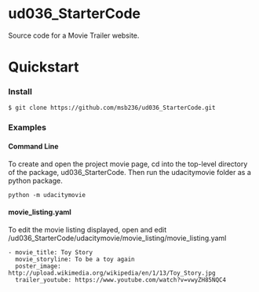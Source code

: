 # ud036_StarterCode
Source code for a Movie Trailer website.

# Quickstart

### Install

    $ git clone https://github.com/msb236/ud036_StarterCode.git

### Examples

#### Command Line

To create and open the project movie page, cd into the top-level
directory of the package, ud036_StarterCode. Then run the udacitymovie 
folder as a python package. 

```
python -m udacitymovie
```

#### movie_listing.yaml

To edit the movie listing displayed, open and edit 
/ud036_StarterCode/udacitymovie/movie_listing/movie_listing.yaml

```
- movie_title: Toy Story
  movie_storyline: To be a toy again
  poster_image: http://upload.wikimedia.org/wikipedia/en/1/13/Toy_Story.jpg
  trailer_youtube: https://www.youtube.com/watch?v=vwyZH85NQC4
```
